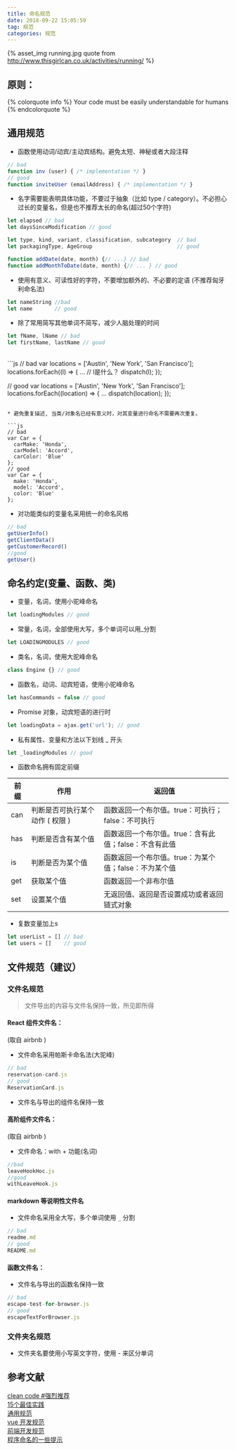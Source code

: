 ```yaml
---
title: 命名规范
date: 2018-09-22 15:05:59
tag: 规范
categories: 规范
---
```

{% asset_img running.jpg quote from http://www.thisgirlcan.co.uk/activities/running/ %}

## 原则： 

{% colorquote info %}
Your code must be easily understandable for humans
{% endcolorquote %}

<!-- more -->

## 通用规范
* 函数使用动词/动宾/主动宾结构。避免太短、神秘或者大段注释

```js
// bad
function inv (user) { /* implementation */ }
// good
function inviteUser (emailAddress) { /* implementation */ }
```


* 名字需要能表明具体功能，不要过于抽象（比如 type / category）。不必担心过长的变量名，但是也不推荐太长的命名(超过50个字符) 

```js
let elapsed // bad
let daysSinceModification // good

let type, kind, variant, classification, subcategory  // bad
let packagingType, AgeGroup                           // good

function addDate(date, month) {// ...} // bad
function addMonthToDate(date, month) {// ... } // good
```


* 使用有意义、可读性好的字符，不要增加额外的、不必要的定语 (不推荐匈牙利命名法)

```js
let nameString //bad
let name       // good
```


* 除了常用简写其他单词不简写，减少人脑处理的时间

```js
let fName, lName // bad
let firstName, lastName // good
```
<br/>
```js
// bad
var locations = ['Austin', 'New York', 'San Francisco'];
locations.forEach((l) => {
  ...
  // l是什么？
  dispatch(l);
});

// good
var locations = ['Austin', 'New York', 'San Francisco'];
locations.forEach((location) => {
  ...
  dispatch(location);
});
```

* 避免重复描述, 当类/对象名已经有意义时，对其变量进行命名不需要再次重复。

```js
// bad
var Car = {
  carMake: 'Honda',
  carModel: 'Accord',
  carColor: 'Blue'
};
// good
var Car = {
  make: 'Honda',
  model: 'Accord',
  color: 'Blue'
};
```

* 对功能类似的变量名采用统一的命名风格

```js
// bad
getUserInfo()
getClientData()
getCustomerRecord()
//good
getUser()
```


## 命名约定(变量、函数、类)

* 变量，名词，使用小驼峰命名

```js
let loadingModules // good
```

* 常量，名词，全部使用大写，多个单词可以用_分割

```js
let LOADINGMODULES // good
```
* 类名，名词，使用大驼峰命名

```js
class Engine {} // good
```
* 函数名，动词、动宾短语，使用小驼峰命名

```js
let hasCommands = false // good
```
* Promise 对象，动宾短语的进行时

```js
let loadingData = ajax.get('url'); // good
```

* 私有属性、变量和方法以下划线 _ 开头

```js
let _loadingModules // good
```

* 函数命名拥有固定前缀

| 前缀   | 作用                 | 返回值                             |
| ---- | ------------------ | ------------------------------- |
| can  | 判断是否可执行某个动作 ( 权限 ) | 函数返回一个布尔值。true：可执行；false：不可执行   |
| has  | 判断是否含有某个值          | 函数返回一个布尔值。true：含有此值；false：不含有此值 |
| is   | 判断是否为某个值           | 函数返回一个布尔值。true：为某个值；false：不为某个值 |
| get  | 获取某个值              | 函数返回一个非布尔值                      |
| set  | 设置某个值              | 无返回值、返回是否设置成功或者返回链式对象           |

* 复数变量加上s

```js
let userList = [] // bad
let users = []    // good
```




## 文件规范（建议）


### 文件名规范

> 文件导出的内容与文件名保持一致，所见即所得

#### React 组件文件名：
  (取自 airbnb )
- 文件命名采用帕斯卡命名法(大驼峰)

```js
// bad
reservation-card.js
// good
ReservationCard.js
```

- 文件名与导出的组件名保持一致

#### 高阶组件文件名：
  (取自 airbnb )
- 文件命名：with + 功能(名词)

```js
//bad 
leaveHookHoc.js
//good
withLeaveHook.js
```
#### markdown 等说明性文件名
- 文件命名采用全大写，多个单词使用 `_` 分割
```js
// bad
readme.md
// good
README.md
```

#### 函数文件名：

- 文件名与导出的函数名保持一致
```js
// bad
escape-test-for-browser.js
// good
escapeTextForBrowser.js
```

### 文件夹名规范

* 文件夹名要使用小写英文字符，使用 - 来区分单词




## 参考文献
[clean code #强烈推荐](https://github.com/alivebao/clean-code-js)     
[15个最佳实践](http://legendmohe.net/2014/04/15/%E8%AF%9115%E6%9D%A1%E5%8F%98%E9%87%8F%E6%96%B9%E6%B3%95%E5%91%BD%E5%90%8D%E7%9A%84%E6%9C%80%E4%BD%B3%E5%AE%9E%E8%B7%B5/)       
[通用规范](http://zhibimo.com/read/Ashu/front-end-style-guide/javascript/general.html)       
[vue 开发规范](https://juejin.im/post/5ada9b586fb9a07aaf34c746)     
[前端开发规范](https://juejin.im/post/592d4a5b0ce463006b43b6da)    
[程序命名的一些提示](https://coolshell.cn/articles/1990.html)      
